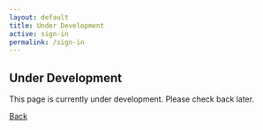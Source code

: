 ```yaml
---
layout: default
title: Under Development
active: sign-in
permalink: /sign-in
---
```


## Under Development

This page is currently under development. Please check back later.

<a href="/" class="link-body-emphasis link-underline link-underline-opacity-0">Back</a>
